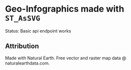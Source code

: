 # Geo-Infographics made with `ST_AsSVG`

Status: Basic api endpoint works

## Attribution
Made with Natural Earth. Free vector and raster map data @ naturalearthdata.com.